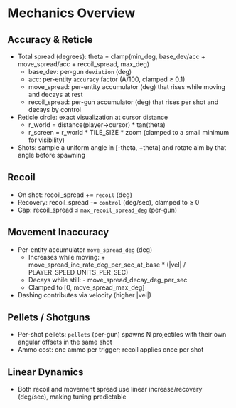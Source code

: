Mechanics Overview
==================

Accuracy & Reticle
------------------
- Total spread (degrees): theta = clamp(min_deg, base_dev/acc + move_spread/acc + recoil_spread, max_deg)
  - base_dev: per-gun `deviation` (deg)
  - acc: per-entity `accuracy` factor (A/100, clamped ≥ 0.1)
  - move_spread: per-entity accumulator (deg) that rises while moving and decays at rest
  - recoil_spread: per-gun accumulator (deg) that rises per shot and decays by control
- Reticle circle: exact visualization at cursor distance
  - r_world = distance(player→cursor) * tan(theta)
  - r_screen = r_world * TILE_SIZE * zoom (clamped to a small minimum for visibility)
- Shots: sample a uniform angle in [-theta, +theta] and rotate aim by that angle before spawning

Recoil
------
- On shot: recoil_spread += `recoil` (deg)
- Recovery: recoil_spread -= `control` (deg/sec), clamped to ≥ 0
- Cap: recoil_spread ≤ `max_recoil_spread_deg` (per-gun)

Movement Inaccuracy
-------------------
- Per-entity accumulator `move_spread_deg` (deg)
  - Increases while moving: + move_spread_inc_rate_deg_per_sec_at_base * (|vel| / PLAYER_SPEED_UNITS_PER_SEC)
  - Decays while still: - move_spread_decay_deg_per_sec
  - Clamped to [0, move_spread_max_deg]
- Dashing contributes via velocity (higher |vel|)

Pellets / Shotguns
------------------
- Per-shot pellets: `pellets` (per-gun) spawns N projectiles with their own angular offsets in the same shot
- Ammo cost: one ammo per trigger; recoil applies once per shot

Linear Dynamics
---------------
- Both recoil and movement spread use linear increase/recovery (deg/sec), making tuning predictable

